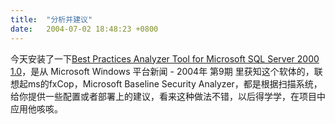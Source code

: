 ```yaml
---
title:  "分析并建议"
date:   2004-07-02 18:48:23 +0800
---
```


今天安装了一下[Best Practices Analyzer Tool for Microsoft SQL Server 2000 1.0](http://www.microsoft.com/downloads/details.aspx?displayla%20ng=en&familyid=B352EB1F-D3CA-44EE-893E-9E07339C1F22&displaylang=en)，是从 Microsoft Windows 平台新闻 - 2004年 第9期 里获知这个软体的，联想起ms的fxCop，Microsoft Baseline Security Analyzer，都是根据扫描系统，给你提供一些配置或者部署上的建议，看来这种做法不错，以后得学学，在项目中应用他咳咳。  

